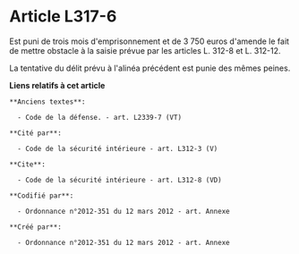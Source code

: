 # Article L317-6

Est puni de trois mois d'emprisonnement et de 3 750 euros d'amende le fait de mettre obstacle à la saisie prévue par les
articles L. 312-8 et L. 312-12. 

La tentative du délit prévu à l'alinéa précédent est punie des mêmes peines.

**Liens relatifs à cet article**

	**Anciens textes**:

	  - Code de la défense. - art. L2339-7 (VT)

	**Cité par**:

	  - Code de la sécurité intérieure - art. L312-3 (V)

	**Cite**:

	  - Code de la sécurité intérieure - art. L312-8 (VD)

	**Codifié par**:

	  - Ordonnance n°2012-351 du 12 mars 2012 - art. Annexe

	**Créé par**:

	  - Ordonnance n°2012-351 du 12 mars 2012 - art. Annexe
